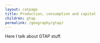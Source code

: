 ```yaml
---
layout: catpage
title: Production, consumption and capital
children: gtap
permalink: /geography/gtap/
---
```


Here I talk about GTAP stuff.

